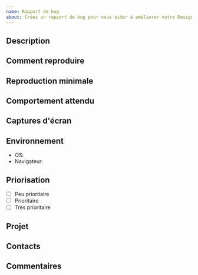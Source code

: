 ```yaml
---
name: Rapport de bug
about: Créez un rapport de bug pour nous aider à améliorer notre Design System
---
```


## Description

<!-- Écrivez un résumé du bug rencontré. -->

## Comment reproduire

<!--
  Décrivez les étapes pour reproduire le bug :
  1. Allez dans « … »
  2. Cliquez sur « … »
  3. Faites défiler jusqu'à « … »
-->

## Reproduction minimale

<!-- Fournissez un lien vers une reproduction minimale du bug. -->

## Comportement attendu

<!-- Écrivez un résumé du comportement attendu. -->

## Captures d'écran

<!-- Si applicable, ajoutez des captures d'écran pour compléter votre explication. -->

## Environnement

- OS: <!-- Android, … -->
- Navigateur: <!-- IE 11, Firefox, Safari, … -->

## Priorisation

<!-- Sélectionnez le niveau de priorité que vous estimez en fonction de l'impact sur votre projet. -->

- [ ] Peu prioritaire 
- [ ] Prioritaire
- [ ] Très prioritaire

## Projet

<!-- Nom du projet impacté par le bug. -->

## Contacts

<!-- Nom(s) et rôle(s) du ou des personnes à contacter. -->

## Commentaires 

<!-- Ajoutez ici des précisions ou informations supplémentaires (optionnel). -->
